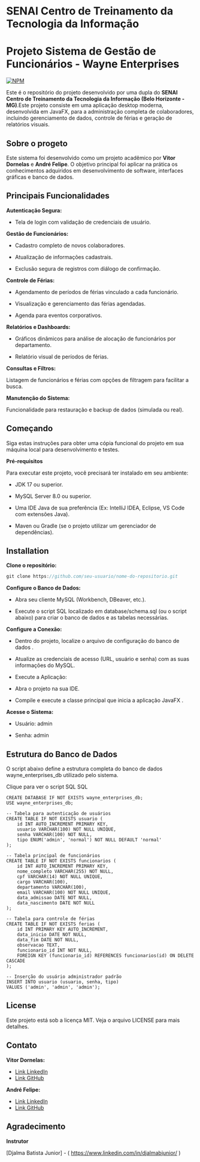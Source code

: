 # SENAI Centro de Treinamento da Tecnologia da Informação
# Projeto Sistema de Gestão de Funcionários - Wayne Enterprises
[![NPM](https://i.imgur.com/jxmOeKW.png)](https://www.fiemg.com.br/senai/)

Este é o repositório do projeto desenvolvido por uma dupla do **SENAI Centro de Treinamento da Tecnologia da Informação (Belo Horizonte - MG)**.Este projeto consiste em uma aplicação desktop moderna, desenvolvida em JavaFX, para a administração completa de colaboradores, incluindo gerenciamento de dados, controle de férias e geração de relatórios visuais.


## Sobre o progeto
Este sistema foi desenvolvido como um projeto acadêmico por **Vitor Dornelas** e **André Felipe**. O objetivo principal foi aplicar na prática os conhecimentos adquiridos em desenvolvimento de software, interfaces gráficas e banco de dados.
## Principais Funcionalidades

**Autenticação Segura:**
- Tela de login com validação de credenciais de usuário.

**Gestão de Funcionários:**

- Cadastro completo de novos colaboradores.

- Atualização de informações cadastrais.

- Exclusão segura de registros com diálogo de confirmação.

**Controle de Férias:**

- Agendamento de períodos de férias vinculado a cada funcionário.

- Visualização e gerenciamento das férias agendadas.

- Agenda para eventos corporativos.

**Relatórios e Dashboards:**

- Gráficos dinâmicos para análise de alocação de funcionários por departamento.

- Relatório visual de períodos de férias.

**Consultas e Filtros:**

Listagem de funcionários e férias com opções de filtragem para facilitar a busca.

**Manutenção do Sistema:**

Funcionalidade para restauração e backup de dados (simulada ou real).



## Começando
Siga estas instruções para obter uma cópia funcional do projeto em sua máquina local para desenvolvimento e testes.

**Pré-requisitos**

Para executar este projeto, você precisará ter instalado em seu ambiente:

- JDK 17 ou superior.

- MySQL Server 8.0 ou superior.

- Uma IDE Java de sua preferência (Ex: IntelliJ IDEA, Eclipse, VS Code com extensões Java).

- Maven ou Gradle (se o projeto utilizar um gerenciador de dependências).
## Installation


**Clone o repositório:**

```javascript
git clone https://github.com/seu-usuario/nome-do-repositorio.git

```

**Configure o Banco de Dados:**

- Abra seu cliente MySQL (Workbench, DBeaver, etc.).

- Execute o script SQL localizado em database/schema.sql (ou o script abaixo) para criar o banco de dados e as tabelas necessárias.

**Configure a Conexão:**

- Dentro do projeto, localize o arquivo de configuração do banco de dados .

- Atualize as credenciais de acesso (URL, usuário e senha) com as suas informações do MySQL.

- Execute a Aplicação:

- Abra o projeto na sua IDE.

- Compile e execute a classe principal que inicia a aplicação JavaFX .

**Acesse o Sistema:**

- Usuário: admin

- Senha: admin


    
##   Estrutura do Banco de Dados


O script abaixo define a estrutura completa do banco de dados wayne_enterprises_db utilizado pelo sistema.

Clique para ver o script SQL
SQL

```
CREATE DATABASE IF NOT EXISTS wayne_enterprises_db;
USE wayne_enterprises_db;

-- Tabela para autenticação de usuários
CREATE TABLE IF NOT EXISTS usuario (
    id INT AUTO_INCREMENT PRIMARY KEY,
    usuario VARCHAR(100) NOT NULL UNIQUE,
    senha VARCHAR(100) NOT NULL,
    tipo ENUM('admin', 'normal') NOT NULL DEFAULT 'normal'
);

-- Tabela principal de funcionários
CREATE TABLE IF NOT EXISTS funcionarios (
    id INT AUTO_INCREMENT PRIMARY KEY,
    nome_completo VARCHAR(255) NOT NULL,
    cpf VARCHAR(14) NOT NULL UNIQUE,
    cargo VARCHAR(100),
    departamento VARCHAR(100),
    email VARCHAR(100) NOT NULL UNIQUE,
    data_admissao DATE NOT NULL,
    data_nascimento DATE NOT NULL
);

-- Tabela para controle de férias
CREATE TABLE IF NOT EXISTS ferias (
    id INT PRIMARY KEY AUTO_INCREMENT,
    data_inicio DATE NOT NULL,
    data_fim DATE NOT NULL,
    observacao TEXT,
    funcionario_id INT NOT NULL,
    FOREIGN KEY (funcionario_id) REFERENCES funcionarios(id) ON DELETE CASCADE
);

-- Inserção do usuário administrador padrão
INSERT INTO usuario (usuario, senha, tipo)
VALUES ('admin', 'admin', 'admin');

```

## License

Este projeto está sob a licença MIT. Veja o arquivo LICENSE para mais detalhes.
## Contato

**Vitor Dornelas:** 
- [Link LinkedIn]( https://www.linkedin.com/in/vitor-dornelas-113b442a9/)
- [Link GitHub](https://github.com/VitorDornelas)


**André Felipe:** 
- [Link LinkedIn]( https://www.linkedin.com/in/o0andrefelipe0o/ )
- [Link GitHub](https://github.com/o0andrefelipe0o)

## Agradecimento

**Instrutor**

[Djalma Batista Junior] - ( https://www.linkedin.com/in/djalmabjunior/ )
